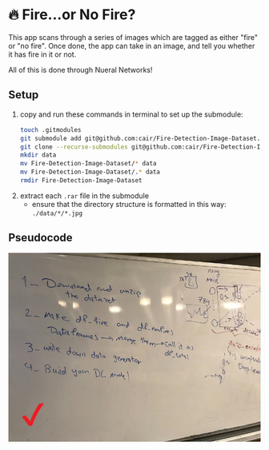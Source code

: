 # 🔥 Fire...or No Fire?
This app scans through a series of images which are tagged as either "fire" or "no fire".
Once done, the app can take in an image, and tell you whether it has fire in it or not.

All of this is done through Nueral Networks!

## Setup
1. copy and run these commands in terminal to set up the submodule:
	```bash
	touch .gitmodules
	git submodule add git@github.com:cair/Fire-Detection-Image-Dataset.git data
	git clone --recurse-submodules git@github.com:cair/Fire-Detection-Image-Dataset.git
	mkdir data
	mv Fire-Detection-Image-Dataset/* data
	mv Fire-Detection-Image-Dataset/.* data
	rmdir Fire-Detection-Image-Dataset
	```
1. extract each `.rar` file in the submodule
	- ensure that the directory structure is formatted in this way: `./data/*/*.jpg`

## Pseudocode
![whiteboard code][whiteboard]

[whiteboard]: ./IN_CLASS.jpg
